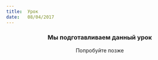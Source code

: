 ```yaml
---
title:  Урок
date:   08/04/2017
---
```


### <center>Мы подготавливаем данный урок</center>
<center>Попробуйте позже</center>